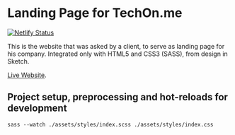 # Landing Page for TechOn.me

[![Netlify Status](https://api.netlify.com/api/v1/badges/187e93f9-ce56-407e-b479-4c208a67fd86/deploy-status)](https://app.netlify.com/sites/techonme-landing-page-scbj/deploys)

This is the website that was asked by a client, to serve as landing page for his company. Integrated only with HTML5 and CSS3 (SASS), from design in Sketch.

[Live Website](https://techonme-landing-page-scbj.netlify.com/).

## Project setup, preprocessing and hot-reloads for development
```
sass --watch ./assets/styles/index.scss ./assets/styles/index.css
```
